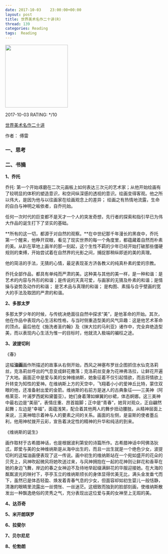 ```yaml
---
date: 2017-10-03    23:00:00+00:00
layout: post
title: 世界美术名作二十讲(R)
thread: 139
categories: Reading
tags:  Reading
---
```




<img src="https://images-cn.ssl-images-amazon.com/images/I/71axzbIbciL.jpg" width="200" />



2017-10-03 RATING:  */10



[世界美术名作二十讲](https://www.amazon.cn/%E4%B8%96%E7%95%8C%E7%BE%8E%E6%9C%AF%E5%90%8D%E4%BD%9C%E4%BA%8C%E5%8D%81%E8%AE%B2-%E5%82%85%E9%9B%B7/dp/B06XCWSSJW)



作者： 傅雷



### 一、思考



### 二、书摘

**1、乔托**

乔托: 第一个开始琢磨在二次元画板上如何表达三次元的艺术家；从他开始绘画有了较明显的体积的塑造意识，和空间纵深感的透视的意识。绘画变得客观。他之所以伟大，是因为他与以往画家在绘画观念上的差异； 绘画之有热情地流露，生命的自白与神明之皈依者，自乔托始。

任何一次时代的巨变都不是天才一个人的突发奇想，先行者的探索和指引早已为伟大作品的诞生打下了坚实的基础。

**所有的这一切，都源于对自然的观察。**在中世纪那千年漫长的黑夜中，乔托第一个醒来，他睁开双眼，看见了现实世界的每一个角度里，都蕴藏着自然而朴素的美。从趴在草地上画羊的那一刻起，这个生性不羁的少年已经开始打破那些僵硬规则的束缚，开始尝试着在自然界的光影之间，捕捉那稍纵即逝的美的真理。

他的简洁的手法，无猜的心情，最足表现圣方济各教义的纯真朴素的爱的宗教。

乔托全部作品，都具有单纯而严肃的美。这种美与其他的美一样，是一种和谐：是艺术的内容与外形的和谐；是传说的天真可爱，与画家的无猜及朴素的和谐；是情操与姿势及动作的和谐； 是艺术品与真理的和谐； 是构图、素描与合乎壁画的宽大的手法及取团的严肃的和谐。

**2、多那太罗**

多那太罗少年的时候，与传统决绝面往自然中探求“美”，是他革命的开始。其次，他在作品中表现内心生活和性格，与当时侧重造型美的风气异趣：这是他艺术革命的顶点。最后他在《施洗者圣约翰》及《抹大拉的马利亚》诸作中，完全弃绝造型美，而以表现内心生活为惟一的目标时，他就流入极端的褊枉之途。

**3、波提切利**

《春》

这幅**油画**画作所描述的故事从右侧开始，西风之神塞布罗丝企图抓住水仙克洛莉丝，克洛莉丝呼出的气息变成鲜花撒落；克洛莉丝变身为花神弗洛拉，让鲜花开遍了大地。画面正中是爱与美的女神维纳斯，她象征着不仅引起情欲，而且将情欲上升转变为知性的爱神。在维纳斯上方的天空中，飞翔着小小的爱神丘比特，蒙住双眼的他，还准备射出爱的金箭。维纳斯的右前方是迷人的古典象征——三美神（阿格莱亚、叶浦罗西妮和黛蕾亚）。她们身着薄如蝉翼的纱裙，体态婀娜。这三美神中最右边是“美丽”，表情庄重、昂首踮脚；正中是“青春”，她背对观众，正自翩然起舞；左边是“幸福”，面蕴浅笑，配合着其他两人的舞步扭动腰肢。从精神层面上来说，三美神暗示着神与人的要素之间的关系。画面的左侧，是宙斯的使者墨丘利，他用神杖拨开云彩，宣告着决定性的精神的升华和纯洁的到来。

《维纳斯的诞生》

画作取材于古希腊神话，也是根据波利第安的诗篇所作。古希腊神话中阿佛洛狄忒，即爱与美的女神维纳斯是从海中出生的，而且一出生就是一个绝色少女，波提切利的这幅油画便表现了这一传说。画中初生的维纳斯站在一个宛如盛开的花朵的贝壳上，风神吹起微风将她吹送过来，与风神拥抱在一起的花神则让鲜花和香草在她的身边飞舞，岸边的春之女神迫不及待地举起缀满鲜花的华服迎接她。在大海的粼粼波光的映衬下，亭亭玉立的维纳斯颀长的身体显得优美无比，满头金发垂弋而下，虽然已是体态轻盈、焕发着青春气息的少女，但面容却如初生婴儿一般恬静，清澈的眼睛里流露出一丝惆怅、一丝迷茫。这细致而独到的脸部刻画，使维纳斯散发出一种飘逸绝俗的灵秀之气，充分表现出这位爱与美的女神至上无瑕的美。

**4、达芬奇**

**5、米开朗琪罗**

**6、拉斐尔**

**7、贝尔尼尼**

**8、伦勃朗**





